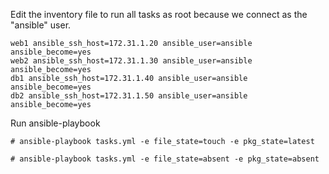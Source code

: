 Edit the inventory file to run all tasks as root because we connect as the "ansible" user.
```
web1 ansible_ssh_host=172.31.1.20 ansible_user=ansible ansible_become=yes
web2 ansible_ssh_host=172.31.1.30 ansible_user=ansible ansible_become=yes
db1 ansible_ssh_host=172.31.1.40 ansible_user=ansible ansible_become=yes
db2 ansible_ssh_host=172.31.1.50 ansible_user=ansible ansible_become=yes
```
Run ansible-playbook
```
# ansible-playbook tasks.yml -e file_state=touch -e pkg_state=latest

# ansible-playbook tasks.yml -e file_state=absent -e pkg_state=absent
```
